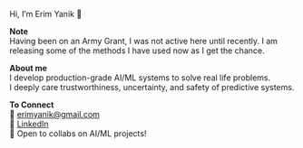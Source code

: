 Hi, I’m Erim Yanik 👋

**Note**  
Having been on an Army Grant, I was not active here until recently. I am releasing some of the methods I have used now as I get the chance.

**About me**  
I develop production-grade AI/ML systems to solve real life problems.  
I deeply care trustworthiness, uncertainty, and safety of predictive systems.

**To Connect**  
📧 erimyanik@gmail.com  
🔗 [LinkedIn](https://www.linkedin.com/in/erim-yanik/)  
💬 Open to collabs on AI/ML projects!

<!---
yaniker/yaniker is a ✨ special ✨ repository because its `README.md` (this file) appears on your GitHub profile.
You can click the Preview link to take a look at your changes.
--->

